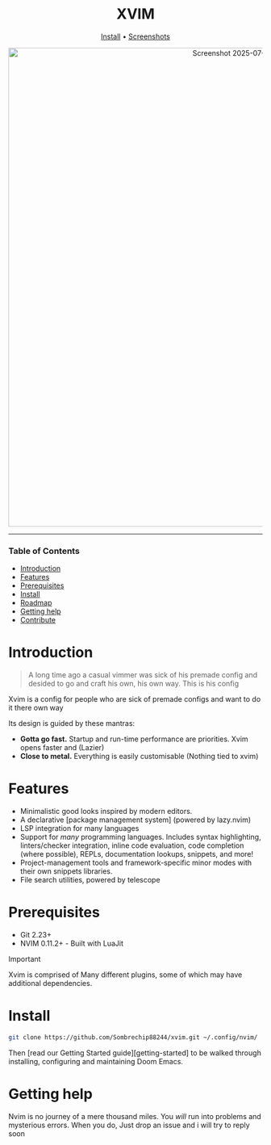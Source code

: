 <div align="center">

# XVIM

[Install](#install) • [Screenshots]

<img width="949" alt="Screenshot 2025-07-01 at 18 58 34" src="https://github.com/user-attachments/assets/2d23f486-5c72-4348-a21f-ec3a3a40e9a6" />


</div>

---

### Table of Contents
- [Introduction](#introduction)
- [Features](#features)
- [Prerequisites](#prerequisites)
- [Install](#install)
- [Roadmap](#roadmap)
- [Getting help](#getting-help)
- [Contribute](#contribute)


# Introduction

> A long time ago a casual vimmer was sick of his premade config
> and desided to go and craft his own, his own way. This is his config

Xvim is a config for people who are sick of premade configs and want to
do it there own way

Its design is guided by these mantras:

+ **Gotta go fast.** Startup and run-time performance are priorities. Xvim opens faster and (Lazier)
+ **Close to metal.** Everything is easily customisable (Nothing tied to xvim)


# Features
- Minimalistic good looks inspired by modern editors.
- A declarative [package management system] (powered by
  lazy.nvim)
- LSP integration for many languages
- Support for *many* programming languages. Includes syntax highlighting,
  linters/checker integration, inline code evaluation, code completion (where
  possible), REPLs, documentation lookups, snippets, and more!
- Project-management tools and framework-specific minor modes with their own
  snippets libraries.
- File search utilities, powered by telescope

# Prerequisites
- Git 2.23+
- NVIM 0.11.2+ - Built with LuaJit

> [!IMPORTANT]
> Xvim is comprised of Many different plugins, some of which may have
> additional dependencies.


# Install
``` sh
git clone https://github.com/Sombrechip88244/xvim.git ~/.config/nvim/
```


Then [read our Getting Started guide][getting-started] to be walked through
installing, configuring and maintaining Doom Emacs.

  

# Getting help
Nvim is no journey of a mere thousand miles. You _will_ run into problems and
mysterious errors. When you do, Just drop an issue and i will try to reply soon





[Screenshots]: /img/
